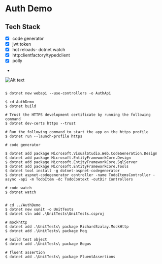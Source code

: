 # Auth Demo

## Tech Stack
- [x] code generator
- [x] jwt token
- [x] hot reloads- dotnet watch
- [x] httpclientfactory/typedclient
- [x] polly
- 
![Alt text](./doc/jwt-demo.gif)

```dotnetcli

$ dotnet new webapi --use-controllers -o AuthApi

$ cd AuthDemo
$ dotnet build

# Trust the HTTPS development certificate by running the following command
$ dotnet dev-certs https --trust

# Run the following command to start the app on the https profile
$ dotnet run --launch-profile https

# code generator

$ dotnet add package Microsoft.VisualStudio.Web.CodeGeneration.Design
$ dotnet add package Microsoft.EntityFrameworkCore.Design
$ dotnet add package Microsoft.EntityFrameworkCore.SqlServer
$ dotnet add package Microsoft.EntityFrameworkCore.Tools
$ dotnet tool install -g dotnet-aspnet-codegenerator
$ dotnet aspnet-codegenerator controller -name TodoItemsController -async -api -m TodoItem -dc TodoContext -outDir Controllers

# code watch
$ dotnet watch


# cd ../AuthDemo
$ dotnet new xunit -o UnitTests
$ dotnet sln add .\UnitTests\UnitTests.csproj

# mockhttp
$ dotnet add .\UnitTests\ package RichardSzalay.MockHttp
$ dotnet add .\UnitTests\ package Moq

# build test object
$ dotnet add .\UnitTests\ package Bogus

# fluent assertion
$ dotnet add .\UnitTests\ package FluentAssertions
```